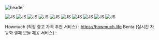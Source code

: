 

<!---
SKITO-AZ/SKITO-AZ is a ✨ special ✨ repository because its `README.md` (this file) appears on your GitHub profile.
You can click the Preview link to take a look at your changes.
--->
![header](https://capsule-render.vercel.app/api?type=wave&color=ff3399&height=300&section=header&text=스키토%20SKITO&fontSize=80&&fontColor=ffffff)




![JS](https://img.shields.io/badge/Java%20Script-F7DF1E?style=flat-square&logo=JavaScript&logoColor=black)
![JS](https://img.shields.io/badge/React-61DAFB?style=flat-square&logo=React&logoColor=white)
![JS](https://img.shields.io/badge/Raspberry%20Pi-A22846?style=flat-square&logo=Raspberry%20Pi&logoColor=white)
![JS](https://img.shields.io/badge/Python-3776AB?style=flat-square&logo=Python&logoColor=white)
![JS](https://img.shields.io/badge/FastAPI-009688?style=flat-square&logo=FastAPI&logoColor=white)
![JS](https://img.shields.io/badge/Socket.io-010101?style=flat-square&logo=Socket.io&logoColor=white)
![JS](https://img.shields.io/badge/MongoDB-47A248?style=flat-square&logo=MongoDB&logoColor=white)
![JS](https://img.shields.io/badge/MariaDB-003545?style=flat-square&logo=MariaDB&logoColor=white)
![JS](https://img.shields.io/badge/Java-007396?style=flat-square&logo=Java&logoColor=white)
![JS](https://img.shields.io/badge/Tailwind%20CSS-06B6D4?style=flat-square&logo=Tailwind%20CSS&logoColor=white)


Howmuch (적정 중고 가격 추천 서비스) : https://howmuch.life
Benta (실시간 자동화 결제 모듈 제공 서비스) : 
